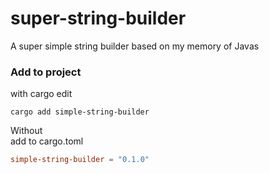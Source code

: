 # super-string-builder
A super simple string builder based on my memory of Javas

### Add to project

with cargo edit
```
cargo add simple-string-builder
```

Without  
add to cargo.toml
```toml
simple-string-builder = "0.1.0"
```
